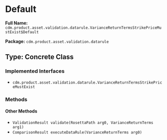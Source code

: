 # Default

**Full Name:** `cdm.product.asset.validation.datarule.VarianceReturnTermsStrikePriceMustExist$Default`

**Package:** `cdm.product.asset.validation.datarule`

## Type: Concrete Class

### Implemented Interfaces

- `cdm.product.asset.validation.datarule.VarianceReturnTermsStrikePriceMustExist`

### Methods

#### Other Methods

- `ValidationResult validate(RosettaPath arg0, VarianceReturnTerms arg1)`
- `ComparisonResult executeDataRule(VarianceReturnTerms arg0)`

